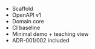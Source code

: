 - Scaffold
- OpenAPI v1
- Domain core
- CI baseline
- Minimal demo + teaching view
- ADR-001/002 included
